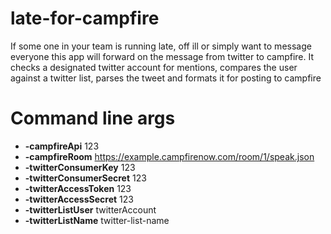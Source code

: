 late-for-campfire
=================

If some one in your team is running late, off ill or simply want to message everyone this app will forward on the message from twitter to campfire. It checks a designated twitter account for mentions, compares the user against a twitter list, parses the tweet and formats it for posting to campfire


# Command line args

* **-campfireApi** 123 
* **-campfireRoom** https://example.campfirenow.com/room/1/speak.json 
* **-twitterConsumerKey** 123
* **-twitterConsumerSecret** 123
* **-twitterAccessToken** 123
* **-twitterAccessSecret** 123
* **-twitterListUser** twitterAccount
* **-twitterListName** twitter-list-name
